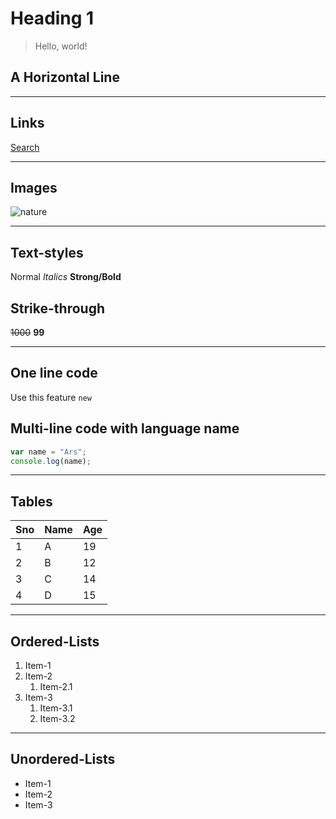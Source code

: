 # Heading 1
<!-- Heading 1 to heading 6 depending on no. of # used (i.e. from 1 to 6) -->

<!-- Beautiful Text -->
>Hello, world!

## A Horizontal Line

---

## Links

[Search](https://www.google.com "Go to google")

---

## Images

![nature](https://helpx.adobe.com/content/dam/help/en/photoshop/using/convert-color-image-black-white/jcr_content/main-pars/before_and_after/image-before/Landscape-Color.jpg "Tooltip")

---

## Text-styles

Normal  _Italics_ **Strong/Bold**

## Strike-through

~~1000~~ **99**

---

## One line code

Use this feature `new`

## Multi-line code with language name

```javascript
var name = "Ars";
console.log(name);
```

---

## Tables

| Sno | Name | Age |
| --- | --- | --- |
| 1 | A | 19 |
| 2 | B | 12 |
| 3 | C | 14 |
| 4 | D | 15 |

---

## Ordered-Lists

1. Item-1
2. Item-2
   1. Item-2.1
3. Item-3
   1. Item-3.1
   2. Item-3.2

---

## Unordered-Lists

- Item-1
- Item-2
- Item-3
  